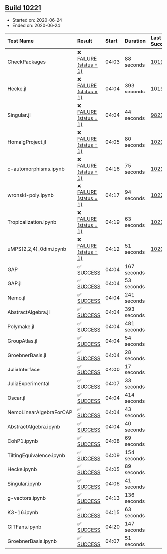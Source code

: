 ## [Build 10221](https://oscarci.mathematik.uni-kl.de/job/oscar/10221/)

* Started on: 2020-06-24
* Ended on: 2020-06-24

| Test Name    | Result | Start | Duration | Last Success | First Failure |
|:-------------|:-------|:------|:---------|:-------------|:--------------|
| CheckPackages | ❌ [FAILURE (status = 1)](https://oscarci.mathematik.uni-kl.de/job/oscar/10221/artifact/logs/build-10221/CheckPackages.log) | 04:03 | 88 seconds | [10197](https://oscarci.mathematik.uni-kl.de/job/oscar/10197/) | [10198](https://oscarci.mathematik.uni-kl.de/job/oscar/10198/) |
| Hecke.jl | ❌ [FAILURE (status = 1)](https://oscarci.mathematik.uni-kl.de/job/oscar/10221/artifact/logs/build-10221/Hecke.jl.log) | 04:04 | 393 seconds | [10197](https://oscarci.mathematik.uni-kl.de/job/oscar/10197/) | [10198](https://oscarci.mathematik.uni-kl.de/job/oscar/10198/) |
| Singular.jl | ❌ [FAILURE (status = 1)](https://oscarci.mathematik.uni-kl.de/job/oscar/10221/artifact/logs/build-10221/Singular.jl.log) | 04:04 | 44 seconds | [9821](https://oscarci.mathematik.uni-kl.de/job/oscar/9821/) | [9822](https://oscarci.mathematik.uni-kl.de/job/oscar/9822/) |
| HomalgProject.jl | ❌ [FAILURE (status = 1)](https://oscarci.mathematik.uni-kl.de/job/oscar/10221/artifact/logs/build-10221/HomalgProject.jl.log) | 04:05 | 80 seconds | [10209](https://oscarci.mathematik.uni-kl.de/job/oscar/10209/) | [10210](https://oscarci.mathematik.uni-kl.de/job/oscar/10210/) |
| c-automorphisms.ipynb | ❌ [FAILURE (status = 1)](https://oscarci.mathematik.uni-kl.de/job/oscar/10221/artifact/logs/build-10221/c-automorphisms.ipynb.log) | 04:16 | 75 seconds | [10217](https://oscarci.mathematik.uni-kl.de/job/oscar/10217/) | [10218](https://oscarci.mathematik.uni-kl.de/job/oscar/10218/) |
| wronski-poly.ipynb | ❌ [FAILURE (status = 1)](https://oscarci.mathematik.uni-kl.de/job/oscar/10221/artifact/logs/build-10221/wronski-poly.ipynb.log) | 04:17 | 94 seconds | [10220](https://oscarci.mathematik.uni-kl.de/job/oscar/10220/) | [10221](https://oscarci.mathematik.uni-kl.de/job/oscar/10221/) |
| Tropicalization.ipynb | ❌ [FAILURE (status = 1)](https://oscarci.mathematik.uni-kl.de/job/oscar/10221/artifact/logs/build-10221/Tropicalization.ipynb.log) | 04:19 | 63 seconds | [10217](https://oscarci.mathematik.uni-kl.de/job/oscar/10217/) | [10218](https://oscarci.mathematik.uni-kl.de/job/oscar/10218/) |
| uMPS(2,2,4)_0dim.ipynb | ❌ [FAILURE (status = 1)](https://oscarci.mathematik.uni-kl.de/job/oscar/10221/artifact/logs/build-10221/uMPS-2-2-4-_0dim.ipynb.log) | 04:12 | 51 seconds | [10209](https://oscarci.mathematik.uni-kl.de/job/oscar/10209/) | [10210](https://oscarci.mathematik.uni-kl.de/job/oscar/10210/) |
| GAP | ✅ [SUCCESS](https://oscarci.mathematik.uni-kl.de/job/oscar/10221/artifact/logs/build-10221/GAP.log) | 04:04 | 167 seconds |  |  |
| GAP.jl | ✅ [SUCCESS](https://oscarci.mathematik.uni-kl.de/job/oscar/10221/artifact/logs/build-10221/GAP.jl.log) | 04:04 | 53 seconds |  |  |
| Nemo.jl | ✅ [SUCCESS](https://oscarci.mathematik.uni-kl.de/job/oscar/10221/artifact/logs/build-10221/Nemo.jl.log) | 04:04 | 241 seconds |  |  |
| AbstractAlgebra.jl | ✅ [SUCCESS](https://oscarci.mathematik.uni-kl.de/job/oscar/10221/artifact/logs/build-10221/AbstractAlgebra.jl.log) | 04:04 | 393 seconds |  |  |
| Polymake.jl | ✅ [SUCCESS](https://oscarci.mathematik.uni-kl.de/job/oscar/10221/artifact/logs/build-10221/Polymake.jl.log) | 04:04 | 481 seconds |  |  |
| GroupAtlas.jl | ✅ [SUCCESS](https://oscarci.mathematik.uni-kl.de/job/oscar/10221/artifact/logs/build-10221/GroupAtlas.jl.log) | 04:04 | 54 seconds |  |  |
| GroebnerBasis.jl | ✅ [SUCCESS](https://oscarci.mathematik.uni-kl.de/job/oscar/10221/artifact/logs/build-10221/GroebnerBasis.jl.log) | 04:04 | 28 seconds |  |  |
| JuliaInterface | ✅ [SUCCESS](https://oscarci.mathematik.uni-kl.de/job/oscar/10221/artifact/logs/build-10221/JuliaInterface.log) | 04:06 | 17 seconds |  |  |
| JuliaExperimental | ✅ [SUCCESS](https://oscarci.mathematik.uni-kl.de/job/oscar/10221/artifact/logs/build-10221/JuliaExperimental.log) | 04:07 | 33 seconds |  |  |
| Oscar.jl | ✅ [SUCCESS](https://oscarci.mathematik.uni-kl.de/job/oscar/10221/artifact/logs/build-10221/Oscar.jl.log) | 04:04 | 414 seconds |  |  |
| NemoLinearAlgebraForCAP | ✅ [SUCCESS](https://oscarci.mathematik.uni-kl.de/job/oscar/10221/artifact/logs/build-10221/NemoLinearAlgebraForCAP.log) | 04:04 | 43 seconds |  |  |
| AbstractAlgebra.ipynb | ✅ [SUCCESS](https://oscarci.mathematik.uni-kl.de/job/oscar/10221/artifact/logs/build-10221/AbstractAlgebra.ipynb.log) | 04:04 | 40 seconds |  |  |
| CohP1.ipynb | ✅ [SUCCESS](https://oscarci.mathematik.uni-kl.de/job/oscar/10221/artifact/logs/build-10221/CohP1.ipynb.log) | 04:08 | 69 seconds |  |  |
| TiltingEquivalence.ipynb | ✅ [SUCCESS](https://oscarci.mathematik.uni-kl.de/job/oscar/10221/artifact/logs/build-10221/TiltingEquivalence.ipynb.log) | 04:09 | 154 seconds |  |  |
| Hecke.ipynb | ✅ [SUCCESS](https://oscarci.mathematik.uni-kl.de/job/oscar/10221/artifact/logs/build-10221/Hecke.ipynb.log) | 04:05 | 89 seconds |  |  |
| Singular.ipynb | ✅ [SUCCESS](https://oscarci.mathematik.uni-kl.de/job/oscar/10221/artifact/logs/build-10221/Singular.ipynb.log) | 04:06 | 41 seconds |  |  |
| g-vectors.ipynb | ✅ [SUCCESS](https://oscarci.mathematik.uni-kl.de/job/oscar/10221/artifact/logs/build-10221/g-vectors.ipynb.log) | 04:13 | 136 seconds |  |  |
| K3-16.ipynb | ✅ [SUCCESS](https://oscarci.mathematik.uni-kl.de/job/oscar/10221/artifact/logs/build-10221/K3-16.ipynb.log) | 04:15 | 63 seconds |  |  |
| GITFans.ipynb | ✅ [SUCCESS](https://oscarci.mathematik.uni-kl.de/job/oscar/10221/artifact/logs/build-10221/GITFans.ipynb.log) | 04:20 | 147 seconds |  |  |
| GroebnerBasis.ipynb | ✅ [SUCCESS](https://oscarci.mathematik.uni-kl.de/job/oscar/10221/artifact/logs/build-10221/GroebnerBasis.ipynb.log) | 04:07 | 51 seconds |  |  |
